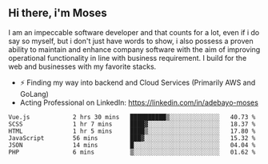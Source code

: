 ## Hi there, i'm Moses

I am an impeccable software developer and that counts for a lot, even if i do say so myself, but i don't just have words to show, i also possess a proven ability to maintain and enhance company software with the aim of improving operational functionality in line with business requirement. I build for the web and businesses with my favorite stacks.
- ⚡ Finding my way into backend and Cloud Services (Primarily AWS and GoLang)
- Acting Professional on LinkedIn: https://linkedin.com/in/adebayo-moses

<!--START_SECTION:waka-->

```text
Vue.js            2 hrs 30 mins   ██████████▒░░░░░░░░░░░░░░   40.73 %
SCSS              1 hr 7 mins     ████▓░░░░░░░░░░░░░░░░░░░░   18.37 %
HTML              1 hr 5 mins     ████▒░░░░░░░░░░░░░░░░░░░░   17.80 %
JavaScript        56 mins         ███▓░░░░░░░░░░░░░░░░░░░░░   15.32 %
JSON              14 mins         █░░░░░░░░░░░░░░░░░░░░░░░░   04.04 %
PHP               6 mins          ▒░░░░░░░░░░░░░░░░░░░░░░░░   01.62 %
```

<!--END_SECTION:waka-->
